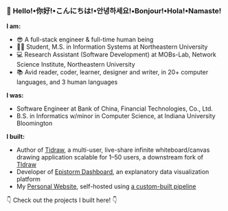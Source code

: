 ### 👋 **Hello!**•**你好!**•**こんにちは!**•**안녕하세요!**•**Bonjour!**•**Hola!**•**Namaste!** 

__I am:__
- 😎 A full-stack engineer & full-time human being
- 👨‍🎓 Student, M.S. in Information Systems at Northeastern University
- 💻 Research Assistant (Software Development) at MOBs-Lab, Network Science Institute, Northeastern University
- 📚 Avid reader, coder, learner, designer and writer, in 20+ computer languages, and 3 human languages


**I was:**
- Software Engineer at Bank of China, Financial Technologies, Co., Ltd.
- B.S. in Informatics w/minor in Computer Science, at Indiana University Bloomington

__I built:__
- Author of [Tidraw](https://tidraw.com), a multi-user, live-share infinite whiteboard/canvas drawing application scalable for 1–50 users, a downstream fork of [Tldraw](https://github.com/tldraw/tldraw)
- Developer of [Epistorm Dashboard](https://fluforecast.epistorm.org), an explanatory data visualization platform
- My [Personal Website](https://www.porterwang.com), self-hosted using [a custom-built pipeline](TK)

👇 Check out the projects I built here! 👇
